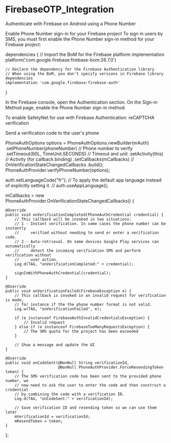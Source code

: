# FirebaseOTP_Integration
Authenticate with Firebase on Android using a Phone Number

Enable Phone Number sign-in for your Firebase project
To sign in users by SMS, you must first enable the Phone Number sign-in method for your Firebase project:

dependencies {
    // Import the BoM for the Firebase platform
    implementation platform('com.google.firebase:firebase-bom:26.7.0')

    // Declare the dependency for the Firebase Authentication library
    // When using the BoM, you don't specify versions in Firebase library dependencies
    implementation 'com.google.firebase:firebase-auth'
}

In the Firebase console, open the Authentication section.
On the Sign-in Method page, enable the Phone Number sign-in method.

To enable SafetyNet for use with Firebase Authentication: reCAPTCHA verification


Send a verification code to the user's phone

PhoneAuthOptions options = 
  PhoneAuthOptions.newBuilder(mAuth) 
      .setPhoneNumber(phoneNumber)       // Phone number to verify
      .setTimeout(60L, TimeUnit.SECONDS) // Timeout and unit
      .setActivity(this)                 // Activity (for callback binding)
      .setCallbacks(mCallbacks)          // OnVerificationStateChangedCallbacks
      .build();
  PhoneAuthProvider.verifyPhoneNumber(options);     
  
  auth.setLanguageCode("fr");
// To apply the default app language instead of explicitly setting it.
// auth.useAppLanguage();

mCallbacks = new PhoneAuthProvider.OnVerificationStateChangedCallbacks() {

    @Override
    public void onVerificationCompleted(PhoneAuthCredential credential) {
        // This callback will be invoked in two situations:
        // 1 - Instant verification. In some cases the phone number can be instantly
        //     verified without needing to send or enter a verification code.
        // 2 - Auto-retrieval. On some devices Google Play services can automatically
        //     detect the incoming verification SMS and perform verification without
        //     user action.
        Log.d(TAG, "onVerificationCompleted:" + credential);

        signInWithPhoneAuthCredential(credential);
    }

    @Override
    public void onVerificationFailed(FirebaseException e) {
        // This callback is invoked in an invalid request for verification is made,
        // for instance if the the phone number format is not valid.
        Log.w(TAG, "onVerificationFailed", e);

        if (e instanceof FirebaseAuthInvalidCredentialsException) {
            // Invalid request
        } else if (e instanceof FirebaseTooManyRequestsException) {
            // The SMS quota for the project has been exceeded
        }

        // Show a message and update the UI
    }

    @Override
    public void onCodeSent(@NonNull String verificationId,
                           @NonNull PhoneAuthProvider.ForceResendingToken token) {
        // The SMS verification code has been sent to the provided phone number, we
        // now need to ask the user to enter the code and then construct a credential
        // by combining the code with a verification ID.
        Log.d(TAG, "onCodeSent:" + verificationId);

        // Save verification ID and resending token so we can use them later
        mVerificationId = verificationId;
        mResendToken = token;
    }
};
